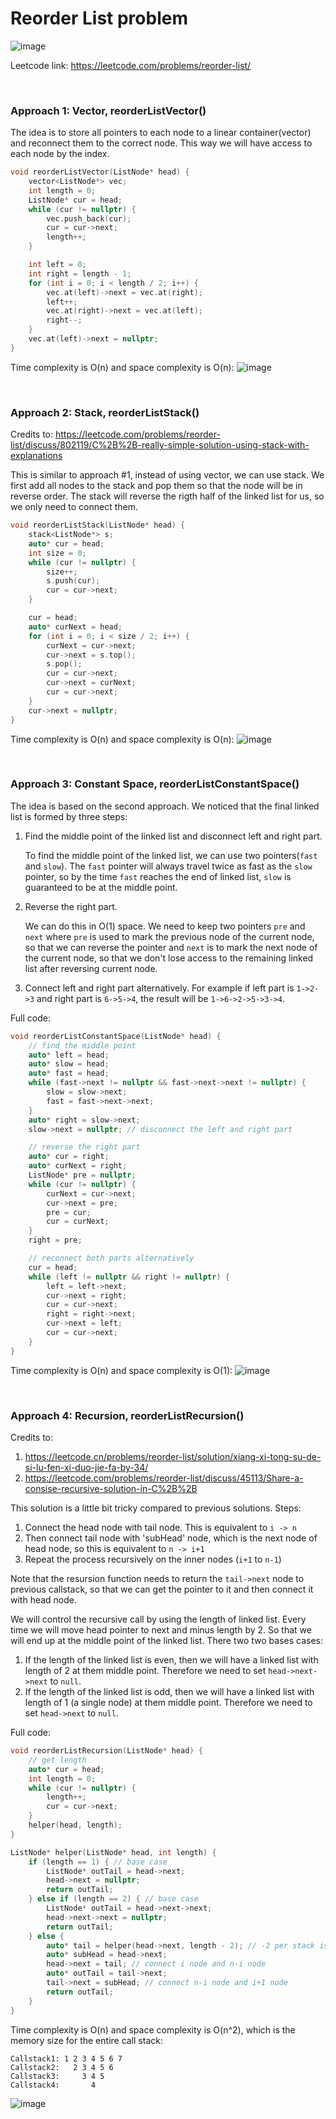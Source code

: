 # Reorder List problem
![image](https://user-images.githubusercontent.com/25105806/175793639-9e89ebcd-799c-4a7d-85c7-01ad49c450e6.png)


Leetcode link: https://leetcode.com/problems/reorder-list/

<br />

### Approach 1: Vector, reorderListVector()
The idea is to store all pointers to each node to a linear container(vector) and reconnect them to the correct node. This way we will have access to each node by the index.

```cpp
void reorderListVector(ListNode* head) {
    vector<ListNode*> vec;
    int length = 0;
    ListNode* cur = head;
    while (cur != nullptr) {
        vec.push_back(cur);
        cur = cur->next;
        length++;
    }

    int left = 0;
    int right = length - 1;
    for (int i = 0; i < length / 2; i++) {
        vec.at(left)->next = vec.at(right);
        left++;
        vec.at(right)->next = vec.at(left);
        right--;
    }
    vec.at(left)->next = nullptr;
}
```
Time complexity is O(n) and space complexity is O(n):
![image](https://user-images.githubusercontent.com/25105806/175793699-b277dd6e-e796-41a5-8c2a-04c0538e3913.png)

<br />

### Approach 2: Stack, reorderListStack()
Credits to: https://leetcode.com/problems/reorder-list/discuss/802119/C%2B%2B-really-simple-solution-using-stack-with-explanations

This is similar to approach #1, instead of using vector, we can use stack. We first add all nodes to the stack and pop them so that the node will be in reverse order. The stack will reverse the rigth half of the linked list for us, so we only need to connect them.

```cpp
void reorderListStack(ListNode* head) {
    stack<ListNode*> s;
    auto* cur = head;
    int size = 0;
    while (cur != nullptr) {
        size++;
        s.push(cur);
        cur = cur->next;
    }

    cur = head;
    auto* curNext = head;
    for (int i = 0; i < size / 2; i++) {
        curNext = cur->next;
        cur->next = s.top();
        s.pop();
        cur = cur->next;
        cur->next = curNext;
        cur = cur->next;
    }
    cur->next = nullptr;
}
```

Time complexity is O(n) and space complexity is O(n):
![image](https://user-images.githubusercontent.com/25105806/175793965-a6fa45aa-a801-4b10-954c-9c85c34dcd82.png)


<br />

### Approach 3: Constant Space, reorderListConstantSpace()
The idea is based on the second approach. We noticed that the final linked list is formed by three steps:
1. Find the middle point of the linked list and disconnect left and right part.

    To find the middle point of the linked list, we can use two pointers(`fast` and `slow`). The `fast` pointer will always travel twice as fast as the `slow` pointer, so by the time `fast` reaches the end of linked list, `slow` is guaranteed to be at the middle point.

2. Reverse the right part.

    We can do this in O(1) space. We need to keep two pointers `pre` and `next` where `pre` is used to mark the previous node of the current node, so that we can reverse the pointer and `next` is to mark the next node of the current node, so that we don't lose access to the remaining linked list after reversing current node.

3. Connect left and right part alternatively. For example if left part is `1->2->3` and right part is `6->5->4`, the result will be `1->6->2->5->3->4`.


Full code:
```cpp
void reorderListConstantSpace(ListNode* head) {
    // find the middle point
    auto* left = head;
    auto* slow = head;
    auto* fast = head;
    while (fast->next != nullptr && fast->next->next != nullptr) {
        slow = slow->next;
        fast = fast->next->next;
    }
    auto* right = slow->next;
    slow->next = nullptr; // disconnect the left and right part

    // reverse the right part
    auto* cur = right;
    auto* curNext = right;
    ListNode* pre = nullptr;
    while (cur != nullptr) {
        curNext = cur->next;
        cur->next = pre;
        pre = cur;
        cur = curNext;
    }
    right = pre;

    // reconnect both parts alternatively
    cur = head;
    while (left != nullptr && right != nullptr) {
        left = left->next;
        cur->next = right;
        cur = cur->next;
        right = right->next;
        cur->next = left;
        cur = cur->next;
    }
}
```

Time complexity is O(n) and space complexity is O(1):
![image](https://user-images.githubusercontent.com/25105806/175793977-6552021c-01e0-4d92-ba67-adbf37ffded3.png)


<br />

### Approach 4: Recursion, reorderListRecursion()
Credits to: 
1. https://leetcode.cn/problems/reorder-list/solution/xiang-xi-tong-su-de-si-lu-fen-xi-duo-jie-fa-by-34/ 
2. https://leetcode.com/problems/reorder-list/discuss/45113/Share-a-consise-recursive-solution-in-C%2B%2B

This solution is a little bit tricky compared to previous solutions. Steps:

1. Connect the head node with tail node. This is equivalent to `i -> n`
2. Then connect tail node with 'subHead' node, which is the next node of head node, so this is equivalent to `n -> i+1`
3. Repeat the process recursively on the inner nodes (`i+1` to `n-1`)

Note that the resursion function needs to return the `tail->next` node to previous callstack, so that we can get the pointer to it and then connect it with head node. 

We will control the recursive call by using the length of linked list. Every time we will move head pointer to next and minus length by 2. So that we will end up at the middle point of the linked list.
There two two bases cases:
1. If the length of the linked list is even, then we will have a linked list with length of 2 at them middle point. Therefore we need to set `head->next->next` to `null`.
2. If the length of the linked list is odd, then we will have a linked list with length of 1 (a single node) at them middle point. Therefore we need to set `head->next` to `null`.

Full code:
```cpp
void reorderListRecursion(ListNode* head) {
    // get length
    auto* cur = head;
    int length = 0;
    while (cur != nullptr) {
        length++;
        cur = cur->next;
    }
    helper(head, length);
}

ListNode* helper(ListNode* head, int length) {
    if (length == 1) { // base case
        ListNode* outTail = head->next;
        head->next = nullptr;
        return outTail;
    } else if (length == 2) { // base case
        ListNode* outTail = head->next->next;
        head->next->next = nullptr;
        return outTail;
    } else {
        auto* tail = helper(head->next, length - 2); // -2 per stack is to find the middle node
        auto* subHead = head->next;
        head->next = tail; // connect i node and n-i node
        auto* outTail = tail->next;
        tail->next = subHead; // connect n-i node and i+1 node
        return outTail;
    }
}
```

Time complexity is O(n) and space complexity is O(n^2), which is the memory size for the entire call stack:
```
Callstack1: 1 2 3 4 5 6 7
Callstack2:   2 3 4 5 6
Callstack3:     3 4 5
Callstack4:       4
```

![image](https://user-images.githubusercontent.com/25105806/175794281-07273941-d606-4044-8952-b031ad68a8e0.png)
